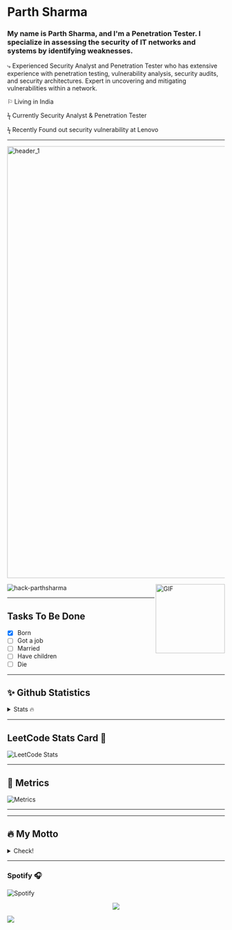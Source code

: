 # Parth Sharma 
### My name is Parth Sharma, and I'm a Penetration Tester. I specialize in assessing the security of IT networks and systems by identifying weaknesses.

⤷ Experienced Security Analyst and Penetration Tester who has extensive experience with penetration testing, vulnerability analysis, security audits, and security architectures. Expert in uncovering and mitigating vulnerabilities within a network.

⚐ Living in India

ϟ Currently Security Analyst & Penetration Tester

ϟ Recently Found out security vulnerability at Lenovo

<hr>
<img width="1000" alt="header_1" src="https://user-images.githubusercontent.com/69046031/181695572-d47ed99f-25a8-474d-87ef-48e000750a5e.png">

<p align="left"> <img src="https://komarev.com/ghpvc/?username=hack-parthsharma&label=Profile%20views&color=blueviolet&style=plastic" alt="hack-parthsharma" /><br.?
[![committers.top badge](https://user-badge.committers.top/india_private/USERNAME.svg)](https://user-badge.committers.top/india_private/hack-parthsharma)
<br/>
<img align="right" alt="GIF" height="160px" src="https://octodex.github.com/images/daftpunktocat-guy.gif" />

<br/>
<hr>

## Tasks To Be Done

- [x] Born
- [ ] Got a job
- [ ] Married
- [ ] Have children
- [ ] Die

<hr>

## ✨ Github Statistics 
<details>
  <summary>Stats 🔥</summary>
  

[![trophy](https://github-profile-trophy.vercel.app/?username=hack-parthsharma&row=2&column=3&theme=gitdimmed)](https://github.com/ryo-ma/github-profile-trophy)
 <br/>
![](https://github-profile-summary-cards.vercel.app/api/cards/profile-details?username=hack-parthsharma&theme=2077) 
 <br/>
 ![](https://github-profile-summary-cards.vercel.app/api/cards/repos-per-language?username=hack-parthsharma&theme=2077)
 <br/>
 ![](https://github-profile-summary-cards.vercel.app/api/cards/most-commit-language?username=hack-parthsharma&theme=2077)
 <br/>
 ![](https://github-profile-summary-cards.vercel.app/api/cards/productive-time?username=hack-parthsharma&theme=2077)
 <br/>
[![GitHub Streak](https://github-readme-streak-stats.herokuapp.com?user=hack-parthsharma&theme=tokyonight_duo&hide_border=true&locale=hi)](https://git.io/streak-stats)
</br>
<p><img align="center" src="https://github-stats-alpha.vercel.app/api?username=hack-parthsharma&cc=000&tc=fff&ic=fff&bc=000"  />
</br>
<p><img align="center" src="https://github-readme-activity-graph.cyclic.app/graph?username=hack-parthsharma&theme=tokyo-night" />
</br>

</details>
<hr>

## LeetCode Stats Card 🥇 

<!-- [![Parth's LeetCode stats](https://leetcode-stats-six.vercel.app/?username=hack-parthsharma&theme=dark)](https://github.com/KnlnKS/leetcode-stats) -->
<!-- ![LeetCode Stats](https://leard.jacoblin.cool/hack-parthsharma?theme=dark&font=Andika&ext=activity) -->
![LeetCode Stats](https://leetcard.jacoblin.cool/hack-parthsharma?theme=dark&font=Ubuntu&ext=heatmap)
</br>
<hr>


## 💭 Metrics

![Metrics](https://metrics.lecoq.io/hack-parthsharma?template=classic&isocalendar=1&lines=1&languages=1&stars=1&achievements=1&base=header%2C%20activity%2C%20community%2C%20repositories%2C%20metadata&base.indepth=false&base.hireable=false&base.skip=false&isocalendar=false&isocalendar.duration=full-year&languages=false&languages.limit=8&languages.threshold=0%25&languages.other=false&languages.colors=github&languages.sections=most-used&languages.indepth=false&languages.analysis.timeout=15&languages.analysis.timeout.repositories=7.5&languages.categories=markup%2C%20programming&languages.recent.categories=markup%2C%20programming&languages.recent.load=300&languages.recent.days=14&lines=false&lines.sections=base&lines.repositories.limit=4&lines.history.limit=1&stars=false&stars.limit=4&achievements=false&achievements.threshold=C&achievements.secrets=true&achievements.display=detailed&achievements.limit=0&config.timezone=Asia%2FKolkata)

<hr>
<hr>

## 🔥 My Motto
<details>
  <summary>Check!</summary>

&nbsp; &nbsp; &nbsp; &nbsp; &nbsp; &nbsp;&nbsp; <img  src="https://readme-typing-svg.herokuapp.com?font=Soucre+Code+Pro&duration=1700&color=12263A&background=ffffff&multiline=true&width=650&height=220&lines=while(true);..+brain.init();..+if(+world.contains(open_source));....++s+%3D+open_source.login(parthsharma);....+s.explore();....+s.learn();....+s.contribute()"/>
	
</details>
<hr>

### Spotify 🎧

![Spotify](https://novatorem.vercel.app/api/spotify)
</br>
<p align="center">
  <img src="https://andyruwruw.vercel.app/api/top-played">
</p>
<p align="center">
  <a href="https://readme.andyruwruw.com/api/now-playing?open">
  </a>
</p>
<a href="https://github.com/404"><img src="https://user-images.githubusercontent.com/73097560/115834477-dbab4500-a447-11eb-908a-139a6edaec5c.gif"></a>

